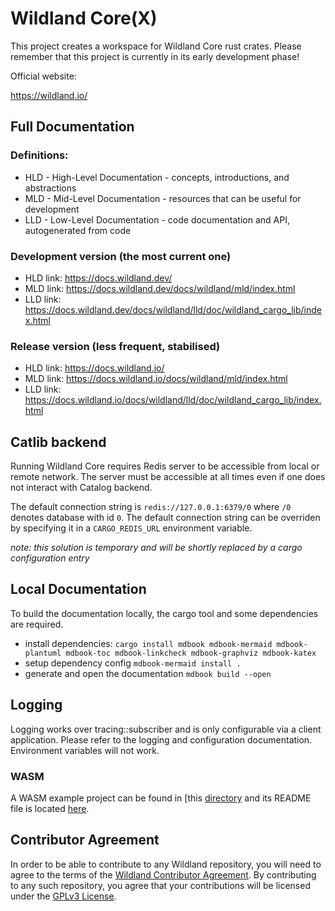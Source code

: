 # Wildland Core(X)

This project creates a workspace for Wildland Core rust crates.
Please remember that this project is currently in its early development phase!

Official website:

<https://wildland.io/>

## Full Documentation

### Definitions:

* HLD - High-Level Documentation - concepts, introductions, and abstractions
* MLD - Mid-Level Documentation - resources that can be useful for development
* LLD - Low-Level Documentation - code documentation and API, autogenerated from code

### Development version (the most current one)

* HLD link: <https://docs.wildland.dev/>
* MLD link: <https://docs.wildland.dev/docs/wildland/mld/index.html>
* LLD link: <https://docs.wildland.dev/docs/wildland/lld/doc/wildland_cargo_lib/index.html>

### Release version (less frequent, stabilised)

* HLD link: <https://docs.wildland.io/>
* MLD link: <https://docs.wildland.io/docs/wildland/mld/index.html>
* LLD link: <https://docs.wildland.io/docs/wildland/lld/doc/wildland_cargo_lib/index.html>


## Catlib backend

Running Wildland Core requires Redis server to be accessible from local or remote network. The
server must be accessible at all times even if one does not interact with Catalog backend.

The default connection string is `redis://127.0.0.1:6379/0` where `/0` denotes database with id `0`.
The default connection string can be overriden by specifying it in a `CARGO_REDIS_URL` environment
variable.

_note: this solution is temporary and will be shortly replaced by a cargo configuration entry_

## Local Documentation

To build the documentation locally, the cargo tool and some dependencies are required.

- install dependencies:
  `cargo install mdbook mdbook-mermaid mdbook-plantuml mdbook-toc mdbook-linkcheck mdbook-graphviz mdbook-katex`
- setup dependency config
  `mdbook-mermaid install .`
- generate and open the documentation
  `mdbook build --open`

## Logging

Logging works over tracing::subscriber and is only configurable via a client
application. Please refer to the logging and configuration documentation.
Environment variables will not work.

### WASM

A WASM example project can be found in [this [directory](./tests/ffi/wasm/) and its README file is located [here](./tests/ffi/wasm/README.md).

## Contributor Agreement

In order to be able to contribute to any Wildland repository, you will need to agree to the terms of the [Wildland Contributor Agreement](https://docs.wildland.io/contributor-agreement.html). By contributing to any such repository, you agree that your contributions will be licensed under the [GPLv3 License](https://gitlab.com/wildland/corex/wildland-core/-/blob/master/COPYING).
